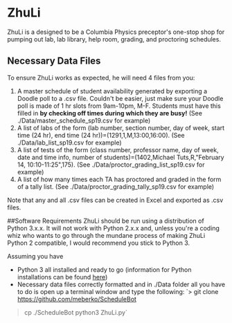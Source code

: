 # ZhuLi

ZhuLi is a designed to be a Columbia Physics preceptor's one-stop shop for pumping out lab, lab library, help room, grading, and proctoring schedules.

## Necessary Data Files
To ensure ZhuLi works as expected, he will need 4 files from you:

1. A master schedule of student availability generated by exporting a Doodle poll to a .csv file. Couldn't be easier, just make sure your Doodle poll is made of 1 hr slots from 9am-10pm, M-F. Students must have this filled in **by checking off times during which they are busy!** (See ./Data/master_schedule_sp19.csv for example)
2. A list of labs of the form (lab number, section number, day of week, start time (24 hr), end time (24 hr))=(1291,1,M,13:00,16:00). (See ./Data/lab_list_sp19.csv for example)
3. A list of tests of the form (class number, professor name, day of week, date and time info, number of students)=(1402,Michael Tuts,R,"February 14, 10:10-11:25",175). (See ./Data/proctor_grading_list_sp19.csv for example)
4. A list of how many times each TA has proctored and graded in the form of a tally list. (See ./Data/proctor_grading_tally_sp19.csv for example)

Note that any and all .csv files can be created in Excel and exported as .csv files.

##Software Requirements
ZhuLi should be run using a distribution of Python 3.x.x. It will not work with Python 2.x.x and, unless you're a coding whiz who wants to go through the mundane process of making ZhuLi Python 2 compatible, I would recommend you stick to Python 3.

Assuming you have
- Python 3 all installed and ready to go (information for Python installations can be found [here](https://www.python.org/downloads/))
- Necessary data files correctly formatted and in ./Data folder
 all you have to do is open up a terminal window and type the following:
`> git clone https://github.com/meberko/ScheduleBot
> cp ./ScheduleBot
> python3 ZhuLi.py`

